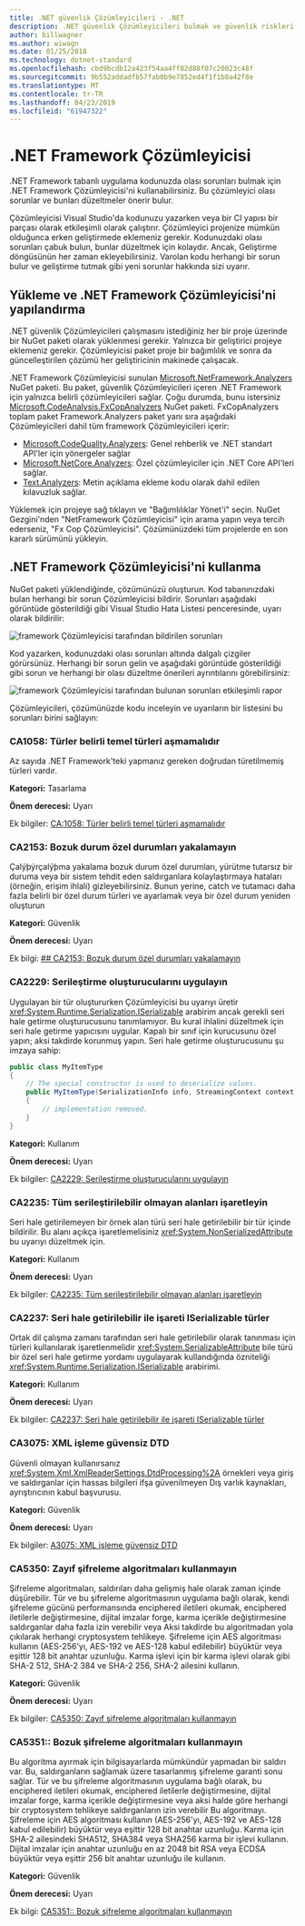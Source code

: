 ```yaml
---
title: .NET güvenlik Çözümleyicileri - .NET
description: .NET güvenlik Çözümleyicileri bulmak ve güvenlik riskleri gidermek için .NET Framework Çözümleyicileri paketinde kullanmayı öğrenin
author: billwagner
ms.author: wiwagn
ms.date: 01/25/2018
ms.technology: dotnet-standard
ms.openlocfilehash: cbd9bcdb12a423f54aa4ff82d88f07c20023c48f
ms.sourcegitcommit: 9b552addadfb57fab0b9e7852ed4f1f1b8a42f8e
ms.translationtype: MT
ms.contentlocale: tr-TR
ms.lasthandoff: 04/23/2019
ms.locfileid: "61947322"
---
```

# <a name="the-net-framework-analyzer"></a>.NET Framework Çözümleyicisi

.NET Framework tabanlı uygulama kodunuzda olası sorunları bulmak için .NET Framework Çözümleyicisi'ni kullanabilirsiniz. Bu çözümleyici olası sorunlar ve bunları düzeltmeler önerir bulur.

Çözümleyicisi Visual Studio'da kodunuzu yazarken veya bir CI yapısı bir parçası olarak etkileşimli olarak çalıştırır. Çözümleyici projenize mümkün olduğunca erken geliştirmede eklemeniz gerekir. Kodunuzdaki olası sorunları çabuk bulun, bunlar düzeltmek için kolaydır. Ancak, Geliştirme döngüsünün her zaman ekleyebilirsiniz. Varolan kodu herhangi bir sorun bulur ve geliştirme tutmak gibi yeni sorunlar hakkında sizi uyarır.

## <a name="installing-and-configuring-the-net-framework-analyzer"></a>Yükleme ve .NET Framework Çözümleyicisi'ni yapılandırma

.NET güvenlik Çözümleyicileri çalışmasını istediğiniz her bir proje üzerinde bir NuGet paketi olarak yüklenmesi gerekir. Yalnızca bir geliştirici projeye eklemeniz gerekir. Çözümleyicisi paket proje bir bağımlılık ve sonra da güncelleştirilen çözümü her geliştiricinin makinede çalışacak.

.NET Framework Çözümleyicisi sunulan [Microsoft.NetFramework.Analyzers](https://www.nuget.org/packages/Microsoft.NetFramework.Analyzers/) NuGet paketi. Bu paket, güvenlik Çözümleyicileri içeren .NET Framework için yalnızca belirli çözümleyicileri sağlar. Çoğu durumda, bunu istersiniz [Microsoft.CodeAnalysis.FxCopAnalyzers](https://www.nuget.org/packages/Microsoft.CodeAnalysis.FxCopAnalyzers) NuGet paketi. FxCopAnalyzers toplam paket Framework.Analyzers paket yanı sıra aşağıdaki Çözümleyicileri dahil tüm framework Çözümleyicileri içerir:
- [Microsoft.CodeQuality.Analyzers](https://www.nuget.org/packages/Microsoft.CodeQuality.Analyzers): Genel rehberlik ve .NET standart API'ler için yönergeler sağlar
- [Microsoft.NetCore.Analyzers](https://www.nuget.org/packages/Microsoft.NetCore.Analyzers): Özel çözümleyiciler için .NET Core API'leri sağlar.
- [Text.Analyzers](https://www.nuget.org/packages/Text.Analyzers): Metin açıklama ekleme kodu olarak dahil edilen kılavuzluk sağlar.

Yüklemek için projeye sağ tıklayın ve "Bağımlılıklar Yönet'i" seçin.
NuGet Gezgini'nden "NetFramework Çözümleyicisi" için arama yapın veya tercih ederseniz, "Fx Cop Çözümleyicisi". Çözümünüzdeki tüm projelerde en son kararlı sürümünü yükleyin.

## <a name="using-the-net-framework-analyzer"></a>.NET Framework Çözümleyicisi'ni kullanma

NuGet paketi yüklendiğinde, çözümünüzü oluşturun. Kod tabanınızdaki bulan herhangi bir sorun Çözümleyicisi bildirir. Sorunları aşağıdaki görüntüde gösterildiği gibi Visual Studio Hata Listesi penceresinde, uyarı olarak bildirilir:

![framework Çözümleyicisi tarafından bildirilen sorunları](./media/framework-analyzers-2.png)

Kod yazarken, kodunuzdaki olası sorunları altında dalgalı çizgiler görürsünüz.
Herhangi bir sorun gelin ve aşağıdaki görüntüde gösterildiği gibi sorun ve herhangi bir olası düzeltme önerileri ayrıntılarını görebilirsiniz:

![framework Çözümleyicisi tarafından bulunan sorunları etkileşimli rapor](./media/framework-analyzers-1.png)

Çözümleyicileri, çözümünüzde kodu inceleyin ve uyarıların bir listesini bu sorunları birini sağlayın:

### <a name="ca1058-types-should-not-extend-certain-base-types"></a>CA1058: Türler belirli temel türleri aşmamalıdır

Az sayıda .NET Framework'teki yapmanız gereken doğrudan türetilmemiş türleri vardır. 

**Kategori:** Tasarlama

**Önem derecesi:** Uyarı

Ek bilgiler: [CA:1058: Türler belirli temel türleri aşmamalıdır](/visualstudio/code-quality/ca1058-types-should-not-extend-certain-base-types)

### <a name="ca2153-do-not-catch-corrupted-state-exceptions"></a>CA2153: Bozuk durum özel durumları yakalamayın

Çalýþýrçalýþma yakalama bozuk durum özel durumları, yürütme tutarsız bir duruma veya bir sistem tehdit eden saldırganlara kolaylaştırmaya hataları (örneğin, erişim ihlali) gizleyebilirsiniz. Bunun yerine, catch ve tutamacı daha fazla belirli bir özel durum türleri ve ayarlamak veya bir özel durum yeniden oluşturun

**Kategori:** Güvenlik

**Önem derecesi:** Uyarı

Ek bilgi: [## CA2153: Bozuk durum özel durumları yakalamayın](/visualstudio/code-quality/ca2153-avoid-handling-corrupted-state-exceptions)

### <a name="ca2229-implement-serialization-constructors"></a>CA2229: Serileştirme oluşturucularını uygulayın

Uygulayan bir tür oluştururken Çözümleyicisi bu uyarıyı üretir <xref:System.Runtime.Serialization.ISerializable> arabirim ancak gerekli seri hale getirme oluşturucusunu tanımlamıyor. Bu kural ihlalini düzeltmek için seri hale getirme yapıcısını uygular. Kapalı bir sınıf için kurucusunu özel yapın; aksi takdirde korunmuş yapın. Seri hale getirme oluşturucusunu şu imzaya sahip:

```csharp
public class MyItemType
{
    // The special constructor is used to deserialize values.
    public MyItemType(SerializationInfo info, StreamingContext context)
    {
        // implementation removed.
    }
}
```

**Kategori:** Kullanım

**Önem derecesi:** Uyarı

Ek bilgiler: [CA2229: Serileştirme oluşturucularını uygulayın](/visualstudio/code-quality/ca2229-implement-serialization-constructors)

### <a name="ca2235-mark-all-non-serializable-fields"></a>CA2235: Tüm serileştirilebilir olmayan alanları işaretleyin

Seri hale getirilemeyen bir örnek alan türü seri hale getirilebilir bir tür içinde bildirilir. Bu alanı açıkça işaretlemelisiniz <xref:System.NonSerializedAttribute> bu uyarıyı düzeltmek için.

**Kategori:** Kullanım

**Önem derecesi:** Uyarı

Ek bilgiler: [CA2235: Tüm serileştirilebilir olmayan alanları işaretleyin](/visualstudio/code-quality/ca2235-mark-all-non-serializable-fields)

### <a name="ca2237-mark-iserializable-types-with-serializable"></a>CA2237: Seri hale getirilebilir ile işareti ISerializable türler

Ortak dil çalışma zamanı tarafından seri hale getirilebilir olarak tanınması için türleri kullanılarak işaretlenmelidir <xref:System.SerializableAttribute> bile türü bir özel seri hale getirme yordamı uygulayarak kullandığında özniteliği <xref:System.Runtime.Serialization.ISerializable> arabirimi.

**Kategori:** Kullanım

**Önem derecesi:** Uyarı

Ek bilgiler: [CA2237: Seri hale getirilebilir ile işareti ISerializable türler](/visualstudio/code-quality/ca2237-mark-iserializable-types-with-serializableattribute)

### <a name="ca3075-insecure-dtd-processing-in-xml"></a>CA3075: XML işleme güvensiz DTD

Güvenli olmayan kullanırsanız <xref:System.Xml.XmlReaderSettings.DtdProcessing%2A> örnekleri veya giriş ve saldırganlar için hassas bilgileri ifşa güvenilmeyen Dış varlık kaynakları, ayrıştırıcının kabul başvurusu.  

**Kategori:** Güvenlik

**Önem derecesi:** Uyarı

Ek bilgiler: [A3075: XML işleme güvensiz DTD](/visualstudio/code-quality/ca2237-mark-iserializable-types-with-serializableattribute)

### <a name="ca5350-do-not-use-weak-cryptographic-algorithms"></a>CA5350: Zayıf şifreleme algoritmaları kullanmayın

Şifreleme algoritmaları, saldırıları daha gelişmiş hale olarak zaman içinde düşürebilir. Tür ve bu şifreleme algoritmasının uygulama bağlı olarak, kendi şifreleme gücünü performansında enciphered iletileri okumak, enciphered iletilerle değiştirmesine, dijital imzalar forge, karma içerikle değiştirmesine saldırganlar daha fazla izin verebilir veya Aksi takdirde bu algoritmadan yola çıkılarak herhangi cryptosystem tehlikeye. Şifreleme için AES algoritması kullanın (AES-256'yı, AES-192 ve AES-128 kabul edilebilir) büyüktür veya eşittir 128 bit anahtar uzunluğu. Karma işlevi için bir karma işlevi olarak gibi SHA-2 512, SHA-2 384 ve SHA-2 256, SHA-2 ailesini kullanın.

**Kategori:** Güvenlik

**Önem derecesi:** Uyarı

Ek bilgiler: [CA5350: Zayıf şifreleme algoritmaları kullanmayın](/visualstudio/code-quality/ca5350-do-not-use-weak-cryptographic-algorithms)

### <a name="ca5351-do-not-use-broken-cryptographic-algorithms"></a>CA5351:: Bozuk şifreleme algoritmaları kullanmayın

Bu algoritma ayırmak için bilgisayarlarda mümkündür yapmadan bir saldırı var. Bu, saldırganların sağlamak üzere tasarlanmış şifreleme garanti sonu sağlar. Tür ve bu şifreleme algoritmasının uygulama bağlı olarak, bu enciphered iletileri okumak, enciphered iletilerle değiştirmesine, dijital imzalar forge, karma içerikle değiştirmesine veya aksi halde göre herhangi bir cryptosystem tehlikeye saldırganların izin verebilir Bu algoritmayı. Şifreleme için AES algoritması kullanın (AES-256'yı, AES-192 ve AES-128 kabul edilebilir) büyüktür veya eşittir 128 bit anahtar uzunluğu. Karma için SHA-2 ailesindeki SHA512, SHA384 veya SHA256 karma bir işlevi kullanın. Dijital imzalar için anahtar uzunluğu en az 2048 bit RSA veya ECDSA büyüktür veya eşittir 256 bit anahtar uzunluğu ile kullanın.

**Kategori:** Güvenlik

**Önem derecesi:** Uyarı

Ek bilgi: [CA5351:: Bozuk şifreleme algoritmaları kullanmayın](/visualstudio/code-quality/ca5351-do-not-use-broken-cryptographic-algorithms)
